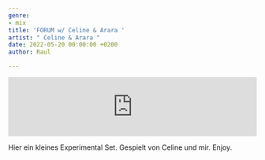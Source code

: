 ```yaml
---
genre:
- mix
title: 'FORUM w/ Celine & Arara '
artist: " Celine & Arara "
date: 2022-05-20 00:00:00 +0200
author: Raul

---
```

<iframe width="100%" height="120" src="https://www.mixcloud.com/widget/iframe/?hide_cover=1&feed=%2FRadio80K%2Fforum-w-celine-b2b-arara-110522%2F" frameborder="0" ></iframe>

Hier ein kleines Experimental Set. Gespielt von Celine und mir. 
Enjoy. 